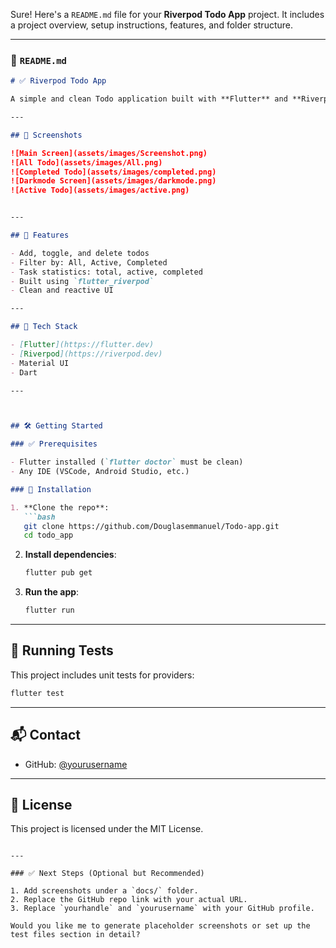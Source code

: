 Sure! Here's a `README.md` file for your **Riverpod Todo App** project. It includes a project overview, setup instructions, features, and folder structure.

---

### 📄 `README.md`

```markdown
# ✅ Riverpod Todo App

A simple and clean Todo application built with **Flutter** and **Riverpod** for state management. This app demonstrates best practices with state management, filtering, and persistent UI patterns.

---

## 📸 Screenshots

![Main Screen](assets/images/Screenshot.png)
![All Todo](assets/images/All.png)
![Completed Todo](assets/images/completed.png)
![Darkmode Screen](assets/images/darkmode.png)
![Active Todo](assets/images/active.png)


---

## 🚀 Features

- Add, toggle, and delete todos
- Filter by: All, Active, Completed
- Task statistics: total, active, completed
- Built using `flutter_riverpod`
- Clean and reactive UI

---

## 🧠 Tech Stack

- [Flutter](https://flutter.dev)
- [Riverpod](https://riverpod.dev)
- Material UI
- Dart

---



## 🛠️ Getting Started

### ✅ Prerequisites

- Flutter installed (`flutter doctor` must be clean)
- Any IDE (VSCode, Android Studio, etc.)

### 🔧 Installation

1. **Clone the repo**:
   ```bash
   git clone https://github.com/Douglasemmanuel/Todo-app.git
   cd todo_app
````

2. **Install dependencies**:

   ```bash
   flutter pub get
   ```

3. **Run the app**:

   ```bash
   flutter run
   ```

---

## 🧪 Running Tests

This project includes unit tests for providers:

```bash
flutter test
```

---

## 📬 Contact


* GitHub: [@yourusername](https://github.com/Douglasemmanuel?tab)

---

## 📝 License

This project is licensed under the MIT License.

```

---

### ✅ Next Steps (Optional but Recommended)

1. Add screenshots under a `docs/` folder.
2. Replace the GitHub repo link with your actual URL.
3. Replace `yourhandle` and `yourusername` with your GitHub profile.

Would you like me to generate placeholder screenshots or set up the test files section in detail?
```
